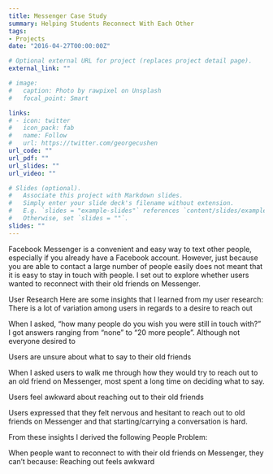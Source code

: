 ```yaml
---
title: Messenger Case Study
summary: Helping Students Reconnect With Each Other
tags:
- Projects
date: "2016-04-27T00:00:00Z"

# Optional external URL for project (replaces project detail page).
external_link: ""

# image:
#   caption: Photo by rawpixel on Unsplash
#   focal_point: Smart

links:
# - icon: twitter
#   icon_pack: fab
#   name: Follow
#   url: https://twitter.com/georgecushen
url_code: ""
url_pdf: ""
url_slides: ""
url_video: ""

# Slides (optional).
#   Associate this project with Markdown slides.
#   Simply enter your slide deck's filename without extension.
#   E.g. `slides = "example-slides"` references `content/slides/example-slides.md`.
#   Otherwise, set `slides = ""`.
slides: ""
---
```


Facebook Messenger is a convenient and easy way to text other people, especially if you already have a Facebook account. However, just because you are able to contact a large number of people easily does not meant that it is easy to stay in touch with people. I set out to explore whether users wanted to reconnect with their old friends on Messenger.

User Research
Here are some insights that I learned from my user research:
There is a lot of variation among users in regards to a desire to reach out

When I asked, “how many people do you wish you were still in touch with?” I got answers ranging from “none” to “20 more people”. Although not everyone desired to

Users are unsure about what to say to their old friends

When I asked users to walk me through how they would try to reach out to an old friend on Messenger, most spent a long time on deciding what to say.

Users feel awkward about reaching out to their old friends

Users expressed that they felt nervous and hesitant to reach out to old friends on Messenger and that starting/carrying a conversation is hard.

From these insights I derived the following People Problem:

When people want to reconnect to with their old friends on Messenger, they can’t because:
Reaching out feels awkward

